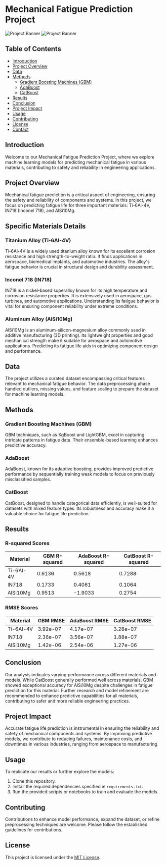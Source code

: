 # Mechanical Fatigue Prediction Project

![Project Banner](https://yasincapar.com/wp-content/uploads/2021/05/Pic-2-1140x646.png)
![Project Banner](https://encrypted-tbn0.gstatic.com/images?q=tbn:ANd9GcQyFX3ztTKjWSp2bwG480jCCT37_3iSxdoYdWaGbx8ybw&s)



## Table of Contents
- [Introduction](#introduction)
- [Project Overview](#project-overview)
- [Data](#data)
- [Methods](#methods)
  - [Gradient Boosting Machines (GBM)](#gradient-boosting-machines-gbm)
  - [AdaBoost](#adaboost)
  - [CatBoost](#catboost)
- [Results](#results)
- [Conclusion](#conclusion)
- [Project Impact](#project-impact)
- [Usage](#usage)
- [Contributing](#contributing)
- [License](#license)
- [Contact](#contact)

## Introduction
Welcome to our Mechanical Fatigue Prediction Project, where we explore machine learning models for predicting mechanical fatigue in various materials, contributing to safety and reliability in engineering applications.

## Project Overview
Mechanical fatigue prediction is a critical aspect of engineering, ensuring the safety and reliability of components and systems. In this project, we focus on predicting fatigue life for three important materials: Ti-6Al-4V, IN718 (Inconel 718), and AlSi10Mg.

## Specific Materials Details

### Titanium Alloy (Ti-6Al-4V)

Ti-6Al-4V is a widely used titanium alloy known for its excellent corrosion resistance and high strength-to-weight ratio. It finds applications in aerospace, biomedical implants, and automotive industries. The alloy's fatigue behavior is crucial in structural design and durability assessment.

### Inconel 718 (IN718)

IN718 is a nickel-based superalloy known for its high temperature and corrosion resistance properties. It is extensively used in aerospace, gas turbines, and automotive applications. Understanding its fatigue behavior is vital for ensuring component reliability under extreme conditions.

### Aluminum Alloy (AlSi10Mg)

AlSi10Mg is an aluminum-silicon-magnesium alloy commonly used in additive manufacturing (3D printing). Its lightweight properties and good mechanical strength make it suitable for aerospace and automotive applications. Predicting its fatigue life aids in optimizing component design and performance.


## Data
The project utilizes a curated dataset encompassing critical features relevant to mechanical fatigue behavior. The data preprocessing phase handled outliers, missing values, and feature scaling to prepare the dataset for machine learning models.

## Methods
### Gradient Boosting Machines (GBM)
GBM techniques, such as XgBoost and LightGBM, excel in capturing intricate patterns in fatigue data. Their ensemble-based learning enhances predictive accuracy.

### AdaBoost
AdaBoost, known for its adaptive boosting, provides improved predictive performance by sequentially training weak models to focus on previously misclassified samples.

### CatBoost
CatBoost, designed to handle categorical data efficiently, is well-suited for datasets with mixed feature types. Its robustness and accuracy make it a valuable choice for fatigue life prediction.

## Results
### R-squared Scores
| Material     | GBM R-squared | AdaBoost R-squared | CatBoost R-squared |
|--------------|---------------|--------------------|--------------------|
| Ti-6Al-4V    | 0.6136        | 0.5618             | 0.7288             |
| IN718        | 0.1733        | 0.4061             | 0.1064             |
| AlSi10Mg     | 0.9513        | -1.9033            | 0.2754             |

### RMSE Scores
| Material     | GBM RMSE      | AdaBoost RMSE      | CatBoost RMSE      |
|--------------|---------------|--------------------|--------------------|
| Ti-6Al-4V    | 3.92e-07      | 4.17e-07           | 3.28e-07           |
| IN718        | 2.36e-07      | 3.56e-07           | 1.88e-07           |
| AlSi10Mg     | 1.42e-06      | 2.54e-06           | 1.27e-06           |

## Conclusion
Our analysis indicates varying performance across different materials and models. While CatBoost generally performed well across materials, GBM showed exceptional accuracy for AlSi10Mg despite challenges in fatigue prediction for this material. Further research and model refinement are recommended to enhance predictive capabilities for all materials, contributing to safer and more reliable engineering practices.

## Project Impact
Accurate fatigue life prediction is instrumental in ensuring the reliability and safety of mechanical components and systems. By improving predictive models, we contribute to reducing failures, maintenance costs, and downtimes in various industries, ranging from aerospace to manufacturing.

## Usage
To replicate our results or further explore the models:
1. Clone this repository.
2. Install the required dependencies specified in `requirements.txt`.
3. Run the provided scripts or notebooks to train and evaluate the models.

## Contributing
Contributions to enhance model performance, expand the dataset, or refine preprocessing techniques are welcome. Please follow the established guidelines for contributions.

## License
This project is licensed under the [MIT License](LICENSE).


